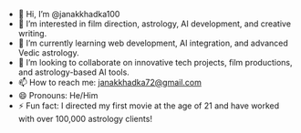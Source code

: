 - 👋 Hi, I’m @janakkhadka100
- 👀 I’m interested in film direction, astrology, AI development, and creative writing.
- 🌱 I’m currently learning web development, AI integration, and advanced Vedic astrology.
- 💞️ I’m looking to collaborate on innovative tech projects, film productions, and astrology-based AI tools.
- 📫 How to reach me: janakkhadka72@gmail.com
- 😄 Pronouns: He/Him
- ⚡ Fun fact: I directed my first movie at the age of 21 and have worked with over 100,000 astrology clients!
